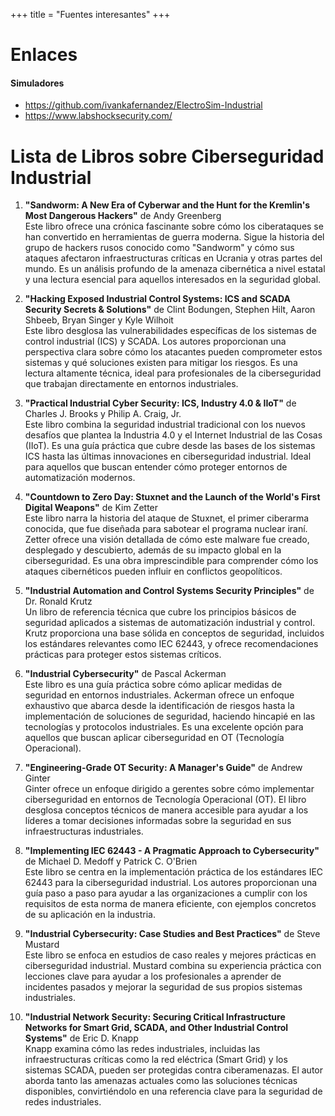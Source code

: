 +++
title = "Fuentes interesantes"
+++

# Enlaces

#### Simuladores

- https://github.com/ivankafernandez/ElectroSim-Industrial
- https://www.labshocksecurity.com/


# Lista de Libros sobre Ciberseguridad Industrial

1. **"Sandworm: A New Era of Cyberwar and the Hunt for the Kremlin's Most Dangerous Hackers"** de Andy Greenberg  
   Este libro ofrece una crónica fascinante sobre cómo los ciberataques se han convertido en herramientas de guerra moderna. Sigue la historia del grupo de hackers rusos conocido como "Sandworm" y cómo sus ataques afectaron infraestructuras críticas en Ucrania y otras partes del mundo. Es un análisis profundo de la amenaza cibernética a nivel estatal y una lectura esencial para aquellos interesados en la seguridad global.

2. **"Hacking Exposed Industrial Control Systems: ICS and SCADA Security Secrets & Solutions"** de Clint Bodungen, Stephen Hilt, Aaron Shbeeb, Bryan Singer y Kyle Wilhoit  
   Este libro desglosa las vulnerabilidades específicas de los sistemas de control industrial (ICS) y SCADA. Los autores proporcionan una perspectiva clara sobre cómo los atacantes pueden comprometer estos sistemas y qué soluciones existen para mitigar los riesgos. Es una lectura altamente técnica, ideal para profesionales de la ciberseguridad que trabajan directamente en entornos industriales.

3. **"Practical Industrial Cyber Security: ICS, Industry 4.0 & IIoT"** de Charles J. Brooks y Philip A. Craig, Jr.  
   Este libro combina la seguridad industrial tradicional con los nuevos desafíos que plantea la Industria 4.0 y el Internet Industrial de las Cosas (IIoT). Es una guía práctica que cubre desde las bases de los sistemas ICS hasta las últimas innovaciones en ciberseguridad industrial. Ideal para aquellos que buscan entender cómo proteger entornos de automatización modernos.

4. **"Countdown to Zero Day: Stuxnet and the Launch of the World's First Digital Weapons"** de Kim Zetter  
   Este libro narra la historia del ataque de Stuxnet, el primer ciberarma conocida, que fue diseñada para sabotear el programa nuclear iraní. Zetter ofrece una visión detallada de cómo este malware fue creado, desplegado y descubierto, además de su impacto global en la ciberseguridad. Es una obra imprescindible para comprender cómo los ataques cibernéticos pueden influir en conflictos geopolíticos.

5. **"Industrial Automation and Control Systems Security Principles"** de Dr. Ronald Krutz  
   Un libro de referencia técnica que cubre los principios básicos de seguridad aplicados a sistemas de automatización industrial y control. Krutz proporciona una base sólida en conceptos de seguridad, incluidos los estándares relevantes como IEC 62443, y ofrece recomendaciones prácticas para proteger estos sistemas críticos.

6. **"Industrial Cybersecurity"** de Pascal Ackerman  
   Este libro es una guía práctica sobre cómo aplicar medidas de seguridad en entornos industriales. Ackerman ofrece un enfoque exhaustivo que abarca desde la identificación de riesgos hasta la implementación de soluciones de seguridad, haciendo hincapié en las tecnologías y protocolos industriales. Es una excelente opción para aquellos que buscan aplicar ciberseguridad en OT (Tecnología Operacional).

7. **"Engineering-Grade OT Security: A Manager's Guide"** de Andrew Ginter  
   Ginter ofrece un enfoque dirigido a gerentes sobre cómo implementar ciberseguridad en entornos de Tecnología Operacional (OT). El libro desglosa conceptos técnicos de manera accesible para ayudar a los líderes a tomar decisiones informadas sobre la seguridad en sus infraestructuras industriales.

8. **"Implementing IEC 62443 - A Pragmatic Approach to Cybersecurity"** de Michael D. Medoff y Patrick C. O'Brien  
   Este libro se centra en la implementación práctica de los estándares IEC 62443 para la ciberseguridad industrial. Los autores proporcionan una guía paso a paso para ayudar a las organizaciones a cumplir con los requisitos de esta norma de manera eficiente, con ejemplos concretos de su aplicación en la industria.

9. **"Industrial Cybersecurity: Case Studies and Best Practices"** de Steve Mustard  
   Este libro se enfoca en estudios de caso reales y mejores prácticas en ciberseguridad industrial. Mustard combina su experiencia práctica con lecciones clave para ayudar a los profesionales a aprender de incidentes pasados y mejorar la seguridad de sus propios sistemas industriales.

10. **"Industrial Network Security: Securing Critical Infrastructure Networks for Smart Grid, SCADA, and Other Industrial Control Systems"** de Eric D. Knapp  
   Knapp examina cómo las redes industriales, incluidas las infraestructuras críticas como la red eléctrica (Smart Grid) y los sistemas SCADA, pueden ser protegidas contra ciberamenazas. El autor aborda tanto las amenazas actuales como las soluciones técnicas disponibles, convirtiéndolo en una referencia clave para la seguridad de redes industriales.
